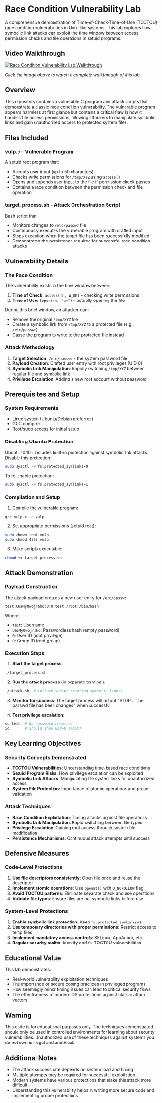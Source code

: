 # Race Condition Vulnerability Lab

A comprehensive demonstration of Time-of-Check-Time-of-Use (TOCTOU) race condition vulnerabilities in Unix-like systems. This lab explores how symbolic link attacks can exploit the time window between access permission checks and file operations in setuid programs.

## Video Walkthrough

[![Race Condition Vulnerability Lab Walkthrough](https://img.youtube.com/vi/Gf91QS8l-i8/maxresdefault.jpg)](https://www.youtube.com/watch?v=Gf91QS8l-i8)

*Click the image above to watch a complete walkthrough of this lab*

## Overview

This repository contains a vulnerable C program and attack scripts that demonstrate a classic race condition vulnerability. The vulnerable program appears harmless at first glance but contains a critical flaw in how it handles file access permissions, allowing attackers to manipulate symbolic links and gain unauthorized access to protected system files.

## Files Included

### vulp.c - Vulnerable Program
A setuid root program that:
- Accepts user input (up to 50 characters)
- Checks write permissions for `/tmp/XYZ` using `access()`
- Opens and appends user input to the file if permission check passes
- Contains a race condition between the permission check and file operation

### target_process.sh - Attack Orchestration Script
Bash script that:
- Monitors changes to `/etc/passwd` file
- Continuously executes the vulnerable program with crafted input
- Stops execution when the target file has been successfully modified
- Demonstrates the persistence required for successful race condition attacks

## Vulnerability Details

### The Race Condition
The vulnerability exists in the time window between:
1. **Time of Check**: `access(fn, W_OK)` - checking write permissions
2. **Time of Use**: `fopen(fn, "a+")` - actually opening the file

During this brief window, an attacker can:
- Remove the original `/tmp/XYZ` file
- Create a symbolic link from `/tmp/XYZ` to a protected file (e.g., `/etc/passwd`)
- Cause the program to write to the protected file instead

### Attack Methodology
1. **Target Selection**: `/etc/passwd` - the system password file
2. **Payload Creation**: Crafted user entry with root privileges (UID 0)
3. **Symbolic Link Manipulation**: Rapidly switching `/tmp/XYZ` between regular file and symbolic link
4. **Privilege Escalation**: Adding a new root account without password

## Prerequisites and Setup

### System Requirements
- Linux system (Ubuntu/Debian preferred)
- GCC compiler
- Root/sudo access for initial setup

### Disabling Ubuntu Protection
Ubuntu 10.10+ includes built-in protection against symbolic link attacks. Disable this protection:

```bash
sudo sysctl -w fs.protected_symlinks=0
```

To re-enable protection:
```bash
sudo sysctl -w fs.protected_symlinks=1
```

### Compilation and Setup
1. Compile the vulnerable program:
```bash
gcc vulp.c -o vulp
```

2. Set appropriate permissions (setuid root):
```bash
sudo chown root vulp
sudo chmod 4755 vulp
```

3. Make scripts executable:
```bash
chmod +x target_process.sh
```

## Attack Demonstration

### Payload Construction
The attack payload creates a new user entry for `/etc/passwd`:
```
test:U6aMy0wojraho:0:0:test:/root:/bin/bash
```

Where:
- `test`: Username
- `U6aMy0wojraho`: Passwordless hash (empty password)
- `0`: User ID (root privilege)
- `0`: Group ID (root group)

### Execution Steps
1. **Start the target process**:
```bash
./target_process.sh
```

2. **Run the attack process** (in separate terminal):
```bash
./attack.sh  # (Attack script creating symbolic links)
```

3. **Monitor for success**: The target process will output "STOP... The passwd file has been changed" when successful

4. **Test privilege escalation**:
```bash
su test  # No password required
id       # Should show uid=0 (root)
```

## Key Learning Objectives

### Security Concepts Demonstrated
- **TOCTOU Vulnerabilities**: Understanding time-based race conditions
- **Setuid Program Risks**: How privilege escalation can be exploited
- **Symbolic Link Attacks**: Manipulating file system links for unauthorized access
- **System File Protection**: Importance of atomic operations and proper validation

### Attack Techniques
- **Race Condition Exploitation**: Timing attacks against file operations
- **Symbolic Link Manipulation**: Rapid switching between file types
- **Privilege Escalation**: Gaining root access through system file modification
- **Persistence Mechanisms**: Continuous attack attempts until success

## Defensive Measures

### Code-Level Protections
1. **Use file descriptors consistently**: Open file once and reuse the descriptor
2. **Implement atomic operations**: Use `openat()` with `O_NOFOLLOW` flag
3. **Avoid TOCTOU patterns**: Eliminate separate check and use operations
4. **Validate file types**: Ensure files are not symbolic links before use

### System-Level Protections
1. **Enable symbolic link protection**: Keep `fs.protected_symlinks=1`
2. **Use temporary directories with proper permissions**: Restrict access to temp files
3. **Implement mandatory access controls**: SELinux, AppArmor, etc.
4. **Regular security audits**: Identify and fix TOCTOU vulnerabilities

## Educational Value

This lab demonstrates:
- Real-world vulnerability exploitation techniques
- The importance of secure coding practices in privileged programs
- How seemingly minor timing issues can lead to critical security flaws
- The effectiveness of modern OS protections against classic attack vectors

## Warning

This code is for educational purposes only. The techniques demonstrated should only be used in controlled environments for learning about security vulnerabilities. Unauthorized use of these techniques against systems you do not own is illegal and unethical.

## Additional Notes

- The attack success rate depends on system load and timing
- Multiple attempts may be required for successful exploitation
- Modern systems have various protections that make this attack more difficult
- Understanding this vulnerability helps in writing more secure code and implementing proper protections
